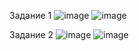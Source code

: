 Задание 1
![image](https://github.com/user-attachments/assets/e905e3d0-e27f-4fd1-9e7d-a718bcd92bd9)
![image](https://github.com/user-attachments/assets/22318f88-d12d-41f6-a8fb-2e7fc8124547)

Задание 2
![image](https://github.com/user-attachments/assets/67a206f5-38d5-4458-9d74-05200972a3f5)
![image](https://github.com/user-attachments/assets/66117f95-f621-49b8-8782-981f7ae69a57)
